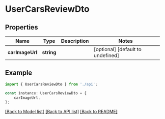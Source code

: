 # UserCarsReviewDto


## Properties

Name | Type | Description | Notes
------------ | ------------- | ------------- | -------------
**carImageUrl** | **string** |  | [optional] [default to undefined]

## Example

```typescript
import { UserCarsReviewDto } from './api';

const instance: UserCarsReviewDto = {
    carImageUrl,
};
```

[[Back to Model list]](../README.md#documentation-for-models) [[Back to API list]](../README.md#documentation-for-api-endpoints) [[Back to README]](../README.md)
